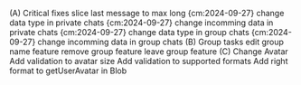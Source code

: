 (A) Critical fixes
  slice last message to max long {cm:2024-09-27}
  change data type in private chats {cm:2024-09-27}
  change incomming data in private chats {cm:2024-09-27}
  change data type in group chats {cm:2024-09-27}
  change incomming data in group chats
(B) Group tasks
  edit group name feature
  remove group feature
  leave group feature
(C) Change Avatar
  Add validation to avatar size
  Add validation to supported formats
  Add right format to getUserAvatar in Blob